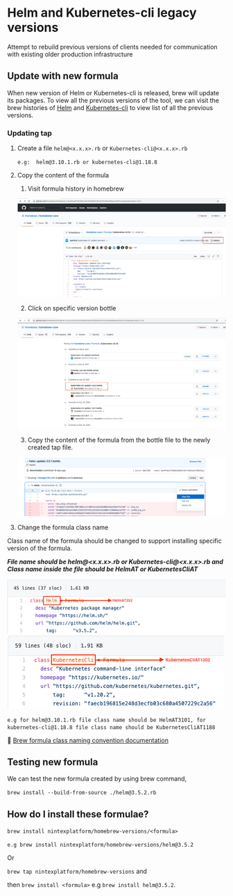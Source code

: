 # Helm and Kubernetes-cli legacy versions

Attempt to rebuild previous versions of clients needed for communication with existing older production infrastructure


## Update with new formula

When new version of Helm or Kubernetes-cli is released, brew will update its packages. To view all the previous versions of the tool, we can visit the brew histories of [Helm](https://github.com/Homebrew/homebrew-core/commits/7877b4bbcfa48028349a5cbed0d2f6ef5dbcc84b/Formula/helm.rb) and [Kubernetes-cli](https://github.com/Homebrew/homebrew-core/commits/674e098c3efce9196d91397d325c66d488aacc6b/Formula/kubernetes-cli.rb) to view list of all the previous versions.


### Updating tap

1. Create a file `helm@<x.x.x>.rb` or `Kubernetes-cli@<x.x.x>.rb`

    ``e.g:  helm@3.10.1.rb or kubernetes-cli@1.18.8``

2. Copy the content of the formula
    1. Visit formula history in homebrew

    ![Tool version history link](./assets/latest_version_history.png)

    2. Click on specific version bottle

    ![Tool version bottle](./assets/package_version_bottle.png)

    3. Copy the content of the formula from the bottle file to the newly created tap file.

    ![Bottle file](./assets/bottlefile.png)

3. Change the formula class name

Class name of the formula should be changed to support installing specific version of the formula.

***File name should be helm@<x.x.x>.rb or Kubernetes-cli@<x.x.x>.rb
and Class name inside the file should be HelmAT<XXX> or KubernetesCliAT<XXX>***

![Helm package class name change](./assets/classnamehelm.png)
![Kubectl package class name change](./assets/classnamekubectl.png)


`` e.g for helm@3.10.1.rb file class name should be HelmAT3101,
    for kubernetes-cli@1.18.8 file class name should be KubernetesCliAT1188 ``


:link: [Brew formula class naming convention documentation](https://docs.brew.sh/Versions.html)


## Testing new formula

We can test the new formula created by using brew command,

`brew install --build-from-source ./helm@3.5.2.rb`

## How do I install these formulae?

`brew install nintexplatform/homebrew-versions/<formula>`

`e.g brew install nintexplatform/homebrew-versions/helm@3.5.2`

Or 

`brew tap nintexplatform/homebrew-versions` and

then `brew install <formula>` e.g `brew install helm@3.5.2`.